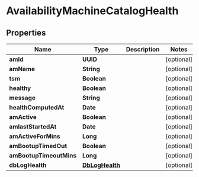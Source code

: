 

# AvailabilityMachineCatalogHealth


## Properties

Name | Type | Description | Notes
------------ | ------------- | ------------- | -------------
**amId** | **UUID** |  |  [optional]
**amName** | **String** |  |  [optional]
**tsm** | **Boolean** |  |  [optional]
**healthy** | **Boolean** |  |  [optional]
**message** | **String** |  |  [optional]
**healthComputedAt** | **Date** |  |  [optional]
**amActive** | **Boolean** |  |  [optional]
**amlastStartedAt** | **Date** |  |  [optional]
**amActiveForMins** | **Long** |  |  [optional]
**amBootupTimedOut** | **Boolean** |  |  [optional]
**amBootupTimeoutMins** | **Long** |  |  [optional]
**dbLogHealth** | [**DbLogHealth**](DbLogHealth.md) |  |  [optional]



